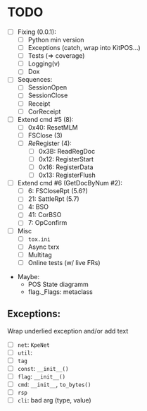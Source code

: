 # TODO

- [ ] Fixing (0.0.1):
  + [ ] Python min version
  + [ ] Exceptions (catch, wrap into KitPOS&hellip;)
  + [ ] Tests (&rArr; coverage)
  + [ ] Logging(v)
  + [ ] Dox
- [ ] Sequences:
  + [ ] SessionOpen
  + [ ] SessionClose
  + [ ] Receipt
  + [ ] CorReceipt
- [ ] Extend cmd #5 (8):
  + [ ] 0x40: ResetMLM
  + [ ] FSClose (3)
  + [ ] *Re*Register (4):
    - [ ] 0x3B: ReadRegDoc
    - [ ] 0x12: RegisterStart
    - [ ] 0x16: RegisterData
    - [ ] 0x13: RegisterFlush
- [ ] Extend cmd #6 (GetDocByNum #2):
  + [ ]  6: FSCloseRpt (5.6?)
  + [ ] 21: SattleRpt (5.7)
  + [ ]  4: BSO
  + [ ] 41: CorBSO
  + [ ]  7: OpConfirm
- [ ] Misc
  + [ ] `tox.ini`
  + [ ] Async txrx
  + [ ] Multitag
  + [ ] Online tests (w/ live FRs)
- Maybe:
  + POS State diagramm
  + flag._Flags: metaclass

## Exceptions:

Wrap underlied exception and/or add text

- [ ] `net`: `KpeNet`
- [ ] `util`: 
- [ ] `tag`
- [ ] `const`: `__init__()`
- [ ] `flag`: `__init__()`
- [ ] `cmd`: `__init__`, `to_bytes()`
- [ ] `rsp`
- [ ] `cli`: bad arg (type, value)
